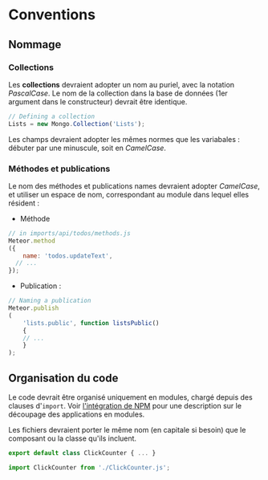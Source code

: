 # Conventions

## Nommage

### Collections 

Les **collections** devraient adopter un nom au puriel, avec la notation _PascalCase_.
Le nom de la collection dans la base de données (1er argument dans le constructeur) devrait être identique.

```js
// Defining a collectionLists = new Mongo.Collection('Lists');
```

Les champs devraient adopter les mêmes normes que les variabales : débuter par une minuscule, soit en _CamelCase_.

### Méthodes et publications

Le nom des méthodes et publications names devraient adopter _CamelCase_, et utiliser un espace de nom, correspondant au module dans lequel elles résident :

- Méthode
```js
// in imports/api/todos/methods.jsMeteor.method
({	name: 'todos.updateText',  // ...});
```

- Publication :
```js
// Naming a publicationMeteor.publish
(
	'lists.public', function listsPublic()
	{	// ...	}
);
```

## Organisation du code

Le code devrait être organisé uniquement en modules, chargé depuis des clauses d'`import`.
Voir [l'intégration de NPM](../best_practices/structuration.md) pour une description sur le découpage des applications en modules.

Les fichiers devraient porter le même nom (en capitale si besoin) que le composant ou la classe qu'ils incluent.

```js
export default class ClickCounter { ... }
```

```js
import ClickCounter from './ClickCounter.js';
```
